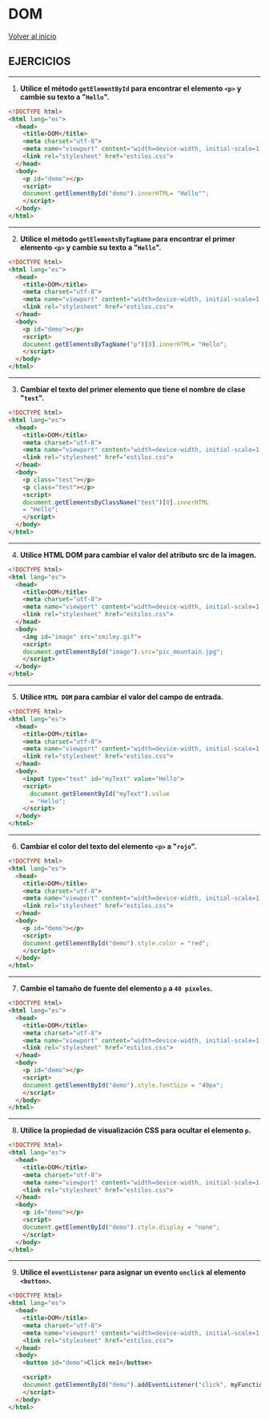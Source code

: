 # DOM

[Volver al inicio](#-DOM)

## EJERCICIOS

---------------------------------------------------------------------------

1. **Utilice el método `getElementById` para encontrar el elemento `<p>` y cambie su texto a "`Hello`".**

```html
<!DOCTYPE html>
<html lang="es">
  <head>
    <title>DOM</title>
    <meta charset="utf-8">
    <meta name="viewport" content="width=device-width, initial-scale=1, maximum-scale=1" />
    <link rel="stylesheet" href="estilos.css">
  </head>
  <body>
    <p id="demo"></p>
    <script>
    document.getElementById("demo").innerHTML= "Hello"";
    </script>
  </body>
</html>
```

---------------------------------------------------------------------------

2. **Utilice el método `getElementsByTagName` para encontrar el primer elemento `<p>` y cambie su texto a "`Hello`".**

```html
<!DOCTYPE html>
<html lang="es">
  <head>
    <title>DOM</title>
    <meta charset="utf-8">
    <meta name="viewport" content="width=device-width, initial-scale=1, maximum-scale=1" />
    <link rel="stylesheet" href="estilos.css">
  </head>
  <body>
    <p id="demo"></p>
    <script>
    document.getElementsByTagName("p")[0].innerHTML= "Hello";
    </script>
  </body>
</html>
```

---------------------------------------------------------------------------

3. **Cambiar el texto del primer elemento que tiene el nombre de clase "`test`".**

```html
<!DOCTYPE html>
<html lang="es">
  <head>
    <title>DOM</title>
    <meta charset="utf-8">
    <meta name="viewport" content="width=device-width, initial-scale=1, maximum-scale=1" />
    <link rel="stylesheet" href="estilos.css">
  </head>
  <body>
    <p class="test"></p>
    <p class="test"></p>
    <script>
    document.getElementsByClassName("test")[0].innerHTML
    = "Hello";
    </script>
  </body>
</html>
```

---------------------------------------------------------------------------

4. **Utilice HTML DOM para cambiar el valor del atributo src de la imagen.**

```html
<!DOCTYPE html>
<html lang="es">
  <head>
    <title>DOM</title>
    <meta charset="utf-8">
    <meta name="viewport" content="width=device-width, initial-scale=1, maximum-scale=1" />
    <link rel="stylesheet" href="estilos.css">
  </head>
  <body>
    <img id="image" src="smiley.gif">
    <script>
    document.getElementById("image").src="pic_mountain.jpg";
    </script>
  </body>
</html>
```

---------------------------------------------------------------------------

5. **Utilice `HTML DOM` para cambiar el valor del campo de entrada.**

```html
<!DOCTYPE html>
<html lang="es">
  <head>
    <title>DOM</title>
    <meta charset="utf-8">
    <meta name="viewport" content="width=device-width, initial-scale=1, maximum-scale=1" />
    <link rel="stylesheet" href="estilos.css">
  </head>
  <body>
    <input type="text" id="myText" value="Hello">
    <script>
      document.getElementById("myText").value
      = "Hello";
    </script>
  </body>
</html>
```

---------------------------------------------------------------------------

6. **Cambiar el color del texto del elemento `<p>` a "`rojo`".**

```html
<!DOCTYPE html>
<html lang="es">
  <head>
    <title>DOM</title>
    <meta charset="utf-8">
    <meta name="viewport" content="width=device-width, initial-scale=1, maximum-scale=1" />
    <link rel="stylesheet" href="estilos.css">
  </head>
  <body>
    <p id="demo"></p>
    <script>
    document.getElementById("demo").style.color = "red";
    </script>
  </body>
</html>
```

---------------------------------------------------------------------------

7. **Cambie el tamaño de fuente del elemento `p` a `40 píxeles`.**

```html
<!DOCTYPE html>
<html lang="es">
  <head>
    <title>DOM</title>
    <meta charset="utf-8">
    <meta name="viewport" content="width=device-width, initial-scale=1, maximum-scale=1" />
    <link rel="stylesheet" href="estilos.css">
  </head>
  <body>
    <p id="demo"></p>
    <script>
    document.getElementById("demo").style.fontSize = "40px";
    </script>
  </body>
</html>
```

---------------------------------------------------------------------------

8. **Utilice la propiedad de visualización CSS para ocultar el elemento `p`.**

```html
<!DOCTYPE html>
<html lang="es">
  <head>
    <title>DOM</title>
    <meta charset="utf-8">
    <meta name="viewport" content="width=device-width, initial-scale=1, maximum-scale=1" />
    <link rel="stylesheet" href="estilos.css">
  </head>
  <body>
    <p id="demo"></p>
    <script>
    document.getElementById("demo").style.display = "none";
    </script>
  </body>
</html>
```

---------------------------------------------------------------------------

9. **Utilice el `eventListener` para asignar un evento `onclick` al elemento `<button>`.**

```html
<!DOCTYPE html>
<html lang="es">
  <head>
    <title>DOM</title>
    <meta charset="utf-8">
    <meta name="viewport" content="width=device-width, initial-scale=1, maximum-scale=1" />
    <link rel="stylesheet" href="estilos.css">
  </head>
  <body>
    <button id="demo">Click me1</button>

    <script>
    document.getElementById("demo").addEventListener("click", myFunction);
    </script>
  </body>
</html>
```